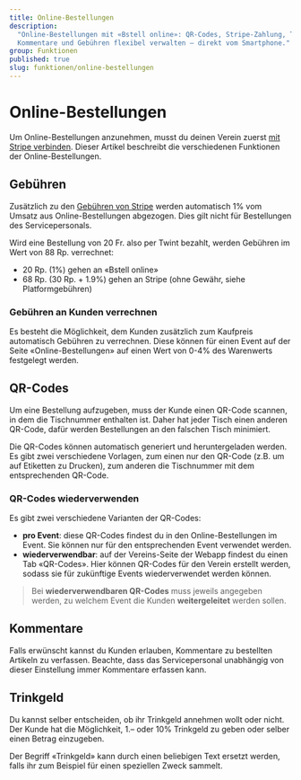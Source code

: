 ```yaml
---
title: Online-Bestellungen
description:
  "Online-Bestellungen mit «Bstell online»: QR-Codes, Stripe-Zahlung, Trinkgeld,
  Kommentare und Gebühren flexibel verwalten – direkt vom Smartphone."
group: Funktionen
published: true
slug: funktionen/online-bestellungen
---
```


# Online-Bestellungen

Um Online-Bestellungen anzunehmen, musst du deinen Verein zuerst
[mit Stripe verbinden](/docs/funktionen/zahlungsanbieter). Dieser Artikel
beschreibt die verschiedenen Funktionen der Online-Bestellungen.

## Gebühren

Zusätzlich zu den
[Gebühren von Stripe](https://stripe.com/de-ch/pricing/local-payment-methods)
werden automatisch 1% vom Umsatz aus Online-Bestellungen abgezogen. Dies gilt
nicht für Bestellungen des Servicepersonals.

Wird eine Bestellung von 20 Fr. also per Twint bezahlt, werden Gebühren im Wert
von 88 Rp. verrechnet:

- 20 Rp. (1%) gehen an «Bstell online»
- 68 Rp. (30 Rp. + 1.9%) gehen an Stripe (ohne Gewähr, siehe Platformgebühren)

### Gebühren an Kunden verrechnen

Es besteht die Möglichkeit, dem Kunden zusätzlich zum Kaufpreis automatisch
Gebühren zu verrechnen. Diese können für einen Event auf der Seite
«Online-Bestellungen» auf einen Wert von 0-4% des Warenwerts festgelegt werden.

## QR-Codes

Um eine Bestellung aufzugeben, muss der Kunde einen QR-Code scannen, in dem die
Tischnummer enthalten ist. Daher hat jeder Tisch einen anderen QR-Code, dafür
werden Bestellungen an den falschen Tisch minimiert.

Die QR-Codes können automatisch generiert und heruntergeladen werden. Es gibt
zwei verschiedene Vorlagen, zum einen nur den QR-Code (z.B. um auf Etiketten zu
Drucken), zum anderen die Tischnummer mit dem entsprechenden QR-Code.

### QR-Codes wiederverwenden

Es gibt zwei verschiedene Varianten der QR-Codes:

- **pro Event**: diese QR-Codes findest du in den Online-Bestellungen im Event.
  Sie können nur für den entsprechenden Event verwendet werden.
- **wiederverwendbar**: auf der Vereins-Seite der Webapp findest du einen Tab
  «QR-Codes». Hier können QR-Codes für den Verein erstellt werden, sodass sie
  für zukünftige Events wiederverwendet werden können.

> Bei **wiederverwendbaren QR-Codes** muss jeweils angegeben werden, zu welchem
> Event die Kunden **weitergeleitet** werden sollen.

## Kommentare

Falls erwünscht kannst du Kunden erlauben, Kommentare zu bestellten Artikeln zu
verfassen. Beachte, dass das Servicepersonal unabhängig von dieser Einstellung
immer Kommentare erfassen kann.

## Trinkgeld

Du kannst selber entscheiden, ob ihr Trinkgeld annehmen wollt oder nicht. Der
Kunde hat die Möglichkeit, 1.– oder 10% Trinkgeld zu geben oder selber einen
Betrag einzugeben.

Der Begriff «Trinkgeld» kann durch einen beliebigen Text ersetzt werden, falls
ihr zum Beispiel für einen speziellen Zweck sammelt.
